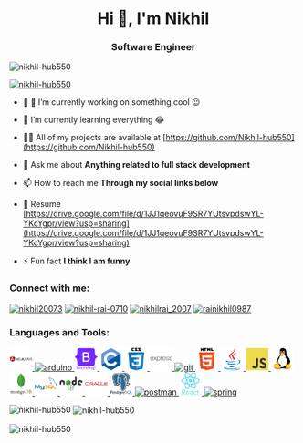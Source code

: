 <h1 align="center">Hi 👋, I'm Nikhil</h1>
<h3 align="center">Software Engineer</h3>

<p align="left"> <img src="https://komarev.com/ghpvc/?username=nikhil-hub550&label=Profile%20views&color=0e75b6&style=flat" alt="nikhil-hub550" /> </p>

<p align="left"> <a href="https://github.com/ryo-ma/github-profile-trophy"><img src="https://github-profile-trophy.vercel.app/?username=nikhil-hub550" alt="nikhil-hub550" /></a> </p>

- 🔭 🔭 I’m currently working on something cool 😉

- 🌱 I’m currently learning everything 😂

- 👨‍💻 All of my projects are available at [https://github.com/Nikhil-hub550](https://github.com/Nikhil-hub550)

- 💬 Ask me about **Anything related to full stack development**

- 📫 How to reach me **Through my social links below**

- 📄 Resume [https://drive.google.com/file/d/1JJ1qeovuF9SR7YUtsvpdswYL-YKcYgpr/view?usp=sharing](https://drive.google.com/file/d/1JJ1qeovuF9SR7YUtsvpdswYL-YKcYgpr/view?usp=sharing)

- ⚡ Fun fact **I think I am funny**

<h3 align="left">Connect with me:</h3>
<p align="left">
<a href="https://twitter.com/nikhil20073" target="blank"><img align="center" src="https://cdn.jsdelivr.net/npm/simple-icons@3.0.1/icons/twitter.svg" alt="nikhil20073" height="30" width="40" /></a>
<a href="https://linkedin.com/in/nikhil-rai-0710" target="blank"><img align="center" src="https://cdn.jsdelivr.net/npm/simple-icons@3.0.1/icons/linkedin.svg" alt="nikhil-rai-0710" height="30" width="40" /></a>
<a href="https://instagram.com/nikhilrai_2007" target="blank"><img align="center" src="https://cdn.jsdelivr.net/npm/simple-icons@3.0.1/icons/instagram.svg" alt="nikhilrai_2007" height="30" width="40" /></a>
<a href="https://www.hackerrank.com/rainikhil0987" target="blank"><img align="center" src="https://cdn.jsdelivr.net/npm/simple-icons@3.0.1/icons/hackerrank.svg" alt="rainikhil0987" height="30" width="40" /></a>
</p>

<h3 align="left">Languages and Tools:</h3>
<p align="left"> <a href="https://angular.io" target="_blank"> <img src="https://raw.githubusercontent.com/devicons/devicon/master/icons/angularjs/angularjs-original-wordmark.svg" alt="angularjs" width="40" height="40"/> </a> <a href="https://www.arduino.cc/" target="_blank"> <img src="https://cdn.worldvectorlogo.com/logos/arduino-1.svg" alt="arduino" width="40" height="40"/> </a> <a href="https://getbootstrap.com" target="_blank"> <img src="https://raw.githubusercontent.com/devicons/devicon/master/icons/bootstrap/bootstrap-plain-wordmark.svg" alt="bootstrap" width="40" height="40"/> </a> <a href="https://www.cprogramming.com/" target="_blank"> <img src="https://raw.githubusercontent.com/devicons/devicon/master/icons/c/c-original.svg" alt="c" width="40" height="40"/> </a> <a href="https://www.w3schools.com/css/" target="_blank"> <img src="https://raw.githubusercontent.com/devicons/devicon/master/icons/css3/css3-original-wordmark.svg" alt="css3" width="40" height="40"/> </a> <a href="https://expressjs.com" target="_blank"> <img src="https://raw.githubusercontent.com/devicons/devicon/master/icons/express/express-original-wordmark.svg" alt="express" width="40" height="40"/> </a> <a href="https://git-scm.com/" target="_blank"> <img src="https://www.vectorlogo.zone/logos/git-scm/git-scm-icon.svg" alt="git" width="40" height="40"/> </a> <a href="https://www.w3.org/html/" target="_blank"> <img src="https://raw.githubusercontent.com/devicons/devicon/master/icons/html5/html5-original-wordmark.svg" alt="html5" width="40" height="40"/> </a> <a href="https://www.java.com" target="_blank"> <img src="https://raw.githubusercontent.com/devicons/devicon/master/icons/java/java-original.svg" alt="java" width="40" height="40"/> </a> <a href="https://developer.mozilla.org/en-US/docs/Web/JavaScript" target="_blank"> <img src="https://raw.githubusercontent.com/devicons/devicon/master/icons/javascript/javascript-original.svg" alt="javascript" width="40" height="40"/> </a> <a href="https://www.linux.org/" target="_blank"> <img src="https://raw.githubusercontent.com/devicons/devicon/master/icons/linux/linux-original.svg" alt="linux" width="40" height="40"/> </a> <a href="https://www.mongodb.com/" target="_blank"> <img src="https://raw.githubusercontent.com/devicons/devicon/master/icons/mongodb/mongodb-original-wordmark.svg" alt="mongodb" width="40" height="40"/> </a> <a href="https://www.mysql.com/" target="_blank"> <img src="https://raw.githubusercontent.com/devicons/devicon/master/icons/mysql/mysql-original-wordmark.svg" alt="mysql" width="40" height="40"/> </a> <a href="https://nodejs.org" target="_blank"> <img src="https://raw.githubusercontent.com/devicons/devicon/master/icons/nodejs/nodejs-original-wordmark.svg" alt="nodejs" width="40" height="40"/> </a> <a href="https://www.oracle.com/" target="_blank"> <img src="https://raw.githubusercontent.com/devicons/devicon/master/icons/oracle/oracle-original.svg" alt="oracle" width="40" height="40"/> </a> <a href="https://www.postgresql.org" target="_blank"> <img src="https://raw.githubusercontent.com/devicons/devicon/master/icons/postgresql/postgresql-original-wordmark.svg" alt="postgresql" width="40" height="40"/> </a> <a href="https://postman.com" target="_blank"> <img src="https://www.vectorlogo.zone/logos/getpostman/getpostman-icon.svg" alt="postman" width="40" height="40"/> </a> <a href="https://reactjs.org/" target="_blank"> <img src="https://raw.githubusercontent.com/devicons/devicon/master/icons/react/react-original-wordmark.svg" alt="react" width="40" height="40"/> </a> <a href="https://spring.io/" target="_blank"> <img src="https://www.vectorlogo.zone/logos/springio/springio-icon.svg" alt="spring" width="40" height="40"/> </a> </p>

<p><img align="left" src="https://github-readme-stats.vercel.app/api/top-langs?username=nikhil-hub550&show_icons=true&locale=en&layout=compact" alt="nikhil-hub550" /></p>

<p>&nbsp;<img align="center" src="https://github-readme-stats.vercel.app/api?username=nikhil-hub550&show_icons=true&locale=en" alt="nikhil-hub550" /></p>

<p><img align="center" src="https://github-readme-streak-stats.herokuapp.com/?user=nikhil-hub550&" alt="nikhil-hub550" /></p>
